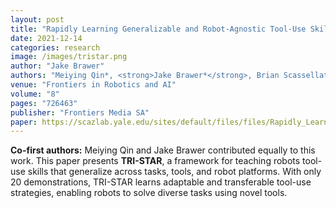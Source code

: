 ```yaml
---
layout: post
title: "Rapidly Learning Generalizable and Robot-Agnostic Tool-Use Skills for a Wide Range of Tasks"
date: 2021-12-14
categories: research
image: /images/tristar.png 
author: "Jake Brawer"
authors: "Meiying Qin*, <strong>Jake Brawer*</strong>, Brian Scassellati"
venue: "Frontiers in Robotics and AI"
volume: "8"
pages: "726463"
publisher: "Frontiers Media SA"
paper: https://scazlab.yale.edu/sites/default/files/files/Rapidly_Learning_FRONTIERS21.pdf
---
```


**Co-first authors:** Meiying Qin and Jake Brawer contributed equally to this work.
 This paper presents **TRI-STAR**, a framework for teaching robots tool-use skills that generalize across tasks, tools, and robot platforms. With only 20 demonstrations, TRI-STAR learns adaptable and transferable tool-use strategies, enabling robots to solve diverse tasks using novel tools.
